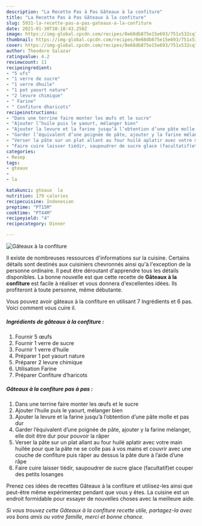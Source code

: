 ```yaml
---
description: "La Recette Pas à Pas Gâteaux à la confiture"
title: "La Recette Pas à Pas Gâteaux à la confiture"
slug: 5931-la-recette-pas-a-pas-gateaux-a-la-confiture
date: 2021-01-30T10:10:43.258Z
image: https://img-global.cpcdn.com/recipes/0e68db875e15e693/751x532cq70/gateaux-a-la-confiture-photo-principale-de-la-recette.jpg
thumbnail: https://img-global.cpcdn.com/recipes/0e68db875e15e693/751x532cq70/gateaux-a-la-confiture-photo-principale-de-la-recette.jpg
cover: https://img-global.cpcdn.com/recipes/0e68db875e15e693/751x532cq70/gateaux-a-la-confiture-photo-principale-de-la-recette.jpg
author: Theodore Salazar
ratingvalue: 4.2
reviewcount: 11
recipeingredient:
- "5 ufs"
- "1 verre de sucre"
- "1 verre dhuile"
- "1 pot yaourt nature"
- "2 levure chimique"
- " Farine"
- " Confiture dharicots"
recipeinstructions:
- "Dans une terrine faire monter les œufs et le sucre"
- "Ajouter l’huile puis le yaourt, mélanger bien"
- "Ajouter la levure et la farine jusqu’à l’obtention d’une pâte molle et pas dur"
- "Garder l’équivalent d’une poignée de pâte, ajouter y la farine mélanger, elle doit être dur pour pouvoir la râper"
- "Verser la pâte sur un plat allant au four huilé aplatir avec votre main huilée pour que la pâte ne se colle pas à vos mains et couvrir avec une couche de confiture puis râper au dessus la pâte dure à l’aide d’une râpe"
- "Faire cuire laisser tiédir, saupoudrer de sucre glace (facultatif)et couper des petits losanges"
categories:
- Resep
tags:
- gteaux
- 
- la

katakunci: gteaux  la 
nutrition: 179 calories
recipecuisine: Indonesian
preptime: "PT15M"
cooktime: "PT44M"
recipeyield: "4"
recipecategory: Dinner

---
```



![Gâteaux à la confiture](https://img-global.cpcdn.com/recipes/0e68db875e15e693/751x532cq70/gateaux-a-la-confiture-photo-principale-de-la-recette.jpg)

Il existe de nombreuses ressources d'informations sur la cuisine. Certains détails sont destinés aux cuisiniers chevronnés ainsi qu'à l'exception de la personne ordinaire. Il peut être déroutant d'apprendre tous les détails disponibles. La bonne nouvelle est que cette recette de <strong> Gâteaux à la confiture </strong> est facile à réaliser et vous donnera d'excellentes idées. Ils profiteront à toute personne, même débutante.

<!--inarticleads1-->

Vous pouvez avoir gâteaux à la confiture en utilisant 7 Ingrédients et 6 pas. Voici comment vous cuire il.

##### Ingrédients de gâteaux à la confiture :

1. Fournir 5 œufs
1. Fournir 1 verre de sucre
1. Fournir 1 verre d’huile
1. Préparer 1 pot yaourt nature
1. Préparer 2 levure chimique
1. Utilisation  Farine
1. Préparer  Confiture d’haricots




<!--inarticleads2-->

##### Gâteaux à la confiture pas à pas :

1. Dans une terrine faire monter les œufs et le sucre
1. Ajouter l’huile puis le yaourt, mélanger bien
1. Ajouter la levure et la farine jusqu’à l’obtention d’une pâte molle et pas dur
1. Garder l’équivalent d’une poignée de pâte, ajouter y la farine mélanger, elle doit être dur pour pouvoir la râper
1. Verser la pâte sur un plat allant au four huilé aplatir avec votre main huilée pour que la pâte ne se colle pas à vos mains et couvrir avec une couche de confiture puis râper au dessus la pâte dure à l’aide d’une râpe
1. Faire cuire laisser tiédir, saupoudrer de sucre glace (facultatif)et couper des petits losanges




<!--inarticleads1-->

<p>
Prenez ces idées de recettes Gâteaux à la confiture et utilisez-les ainsi que peut-être même expérimentez pendant que vous y êtes. La cuisine est un endroit formidable pour essayer de nouvelles choses avec la meilleure aide.
</p>

<p>
<i>Si vous trouvez cette Gâteaux à la confiture recette utile, partagez-la avec vos bons amis ou votre famille, merci et bonne chance.</i>
</p>

